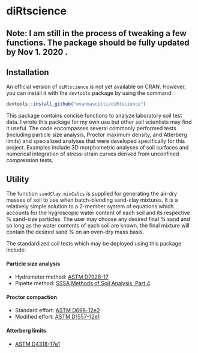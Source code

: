 
<!-- README.md is generated from README.Rmd. Please edit that file -->

# diRtscience

<!-- badges: start -->

<!-- badges: end -->

## Note: I am still in the process of tweaking a few functions. The package should be fully updated by Nov 1. 2020 .

## Installation

An official version of `diRtscience` is not yet available on CRAN.
However, you can install it with the `devtools` package by using the
command:

``` r
devtools::install_github("evanmascitti/diRtscience")
```

This package contains concise functions to analyze laboratory soil test
data. I wrote this package for my own use but other soil scientists may
find it useful. The code encompasses several commonly performed tests
(including particle size analysis, Proctor maximum density, and
Atterberg limits) and specialized analyses that were developed
specifically for this project. Examples include 3D morphometric analyses
of soil surfaces and numerical integration of stress-strain curves
derived from unconfined compression tests.

<!-- The best way to learn about this package is through the vignettes  -->

<!-- un-comment this line once the vignettes are added  -->

## Utility

The function `sandClay.mixCalcs` is supplied for generating the air-dry
masses of soil to use when batch-blending sand-clay mixtures. It is a
relatively simple solution to a 2-member system of equations which
accounts for the hygroscopic water content of each soil and its
respective % sand-size particles. The user may choose any desired final
% sand and so long as the water contents of each soil are known, the
final mixture will contain the desired sand % on an oven-dry mass basis.

The standardized soil tests which may be deployed using this package
include:

#### Particle size analysis

  - Hydrometer method: [ASTM
    D7928-17](https://www.astm.org/Standards/D7928.htm)
  - Pipette method: [SSSA Methods of Soil Analysis,
    Part 4](https://www.wiley.com/en-us/Methods+of+Soil+Analysis%2C+Part+4%3A+Physical+Methods-p-9780891188933)

#### Proctor compaction

  - Standard effort: [ASTM
    D698-12e2](https://www.astm.org/Standards/D698.htm)
  - Modified effort: [ASTM
    D1557-12e1](https://www.astm.org/Standards/D1557)

#### Atterberg limits

  - [ASTM D4318-17e1](https://www.astm.org/Standards/D4318)
